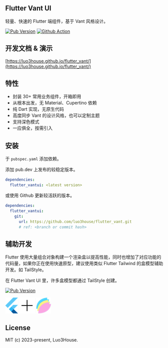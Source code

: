 ## Flutter Vant UI

轻量、快速的 Flutter 端组件，基于 Vant 风格设计。

[![Pub Version](https://img.shields.io/pub/v/flutter_vantui)](https://pub.dev/packages/flutter_vantui)
[![Github Action](https://github.com/luo3house/flutter_vant/actions/workflows/deploy-demo.yaml/badge.svg)](https://luo3house.github.io/flutter_vant/)

## 开发文档 & 演示

[https://luo3house.github.io/flutter_vant/](https://luo3house.github.io/flutter_vant/)

## 特性

- 封装 30+ 常用业务组件，开箱即用
- 从根本出发，无 Material、Cupertino 依赖
- 纯 Dart 实现，无原生代码
- 高度同步 Vant 的设计风格，也可以定制主题
- 支持深色模式
- 一应俱全，按需引入

## 安装

于 `pubspec.yaml` 添加依赖。

添加 pub.dev 上发布的较稳定版本。

```yaml
dependencies: 
  flutter_vantui: <latest version>
```

或使用 Github 更新较活跃的版本。

```yaml
dependencies:
  flutter_vantui:
    git:
      url: https://github.com/luo3house/flutter_vant.git
      # ref: <branch or commit hash>
```

## 辅助开发

Flutter 使用大量组合对象构建一个渲染盒以提高性能，同时也增加了对应功能的代码量，如果你正在使用快速原型，建议使用类似 Flutter Tailwind 的盒模型辅助开发。如 TailStyle。

在 Flutter Vant UI 里，许多盒模型都通过 TailStyle 创建。

[![Pub Version](https://img.shields.io/pub/v/tailstyle)](https://pub.dev/packages/tailstyle)

![Flutter Logo](images/icon_flutter.png)
![To Plus](images/icon_plus.png)
![TailStyle Logo](images/icon_tailstyle.png)


## License

MIT (c) 2023-present, Luo3House.
